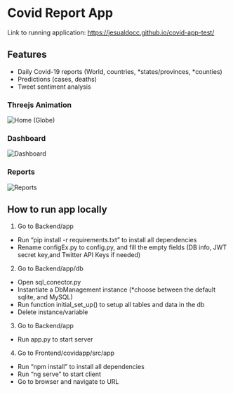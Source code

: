 # Covid Report App

Link to running application: https://jesualdocc.github.io/covid-app-test/

## Features
* Daily Covid-19 reports (World, countries, *states/provinces, *counties)
* Predictions (cases, deaths)
* Tweet sentiment analysis

### Threejs Animation
![Home (Globe)](https://user-images.githubusercontent.com/46726672/106687404-48b9e780-6589-11eb-87fd-0d03337d4504.jpg)

### Dashboard
![Dashboard](https://user-images.githubusercontent.com/46726672/106687496-72730e80-6589-11eb-9265-ccf1c2ebf2f2.jpg)

### Reports
![Reports](https://user-images.githubusercontent.com/46726672/106687508-7868ef80-6589-11eb-8944-3b7887711fa3.jpg)

## How to run app locally

1) Go to Backend/app
* Run “pip install -r requirements.txt” to install all dependencies
* Rename configEx.py to config.py, and fill the empty fields (DB info, JWT secret key,and Twitter API Keys if needed)
2) Go to Backend/app/db
* Open sql_conector.py
* Instantiate a DbManagement instance (*choose between the default sqlite, and MySQL)
* Run function initial_set_up() to setup all tables and data in the db
* Delete instance/variable
3) Go to Backend/app
* Run app.py to start server 
4) Go to Frontend/covidapp/src/app
* Run “npm install” to install all dependencies
* Run “ng serve” to start client
* Go to browser and navigate to URL

